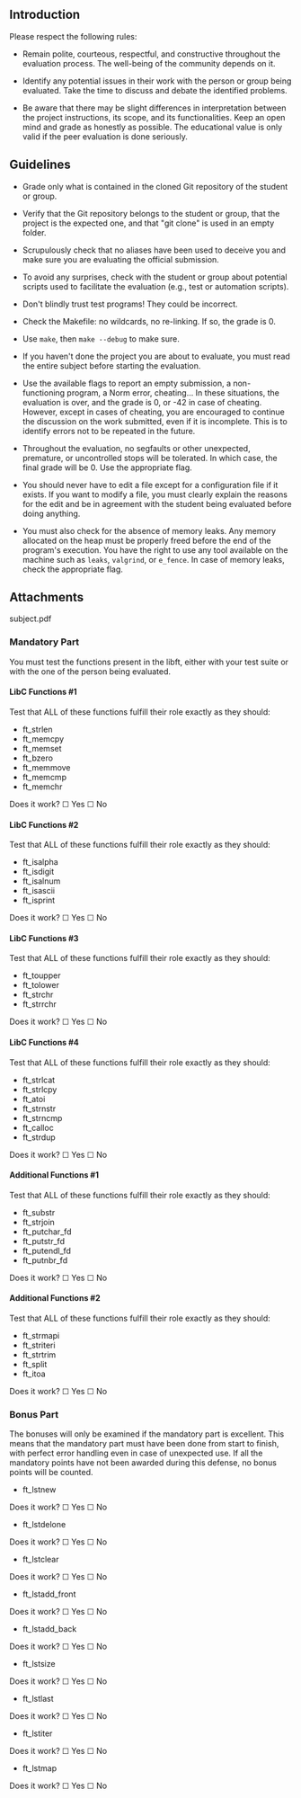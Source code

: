 ## Introduction

Please respect the following rules:

- Remain polite, courteous, respectful, and constructive throughout the evaluation process. The well-being of the community depends on it.

- Identify any potential issues in their work with the person or group being evaluated. Take the time to discuss and debate the identified problems.

- Be aware that there may be slight differences in interpretation between the project instructions, its scope, and its functionalities. Keep an open mind and grade as honestly as possible. The educational value is only valid if the peer evaluation is done seriously.

## Guidelines

- Grade only what is contained in the cloned Git repository of the student or group.

- Verify that the Git repository belongs to the student or group, that the project is the expected one, and that "git clone" is used in an empty folder.

- Scrupulously check that no aliases have been used to deceive you and make sure you are evaluating the official submission.

- To avoid any surprises, check with the student or group about potential scripts used to facilitate the evaluation (e.g., test or automation scripts).

- Don't blindly trust test programs! They could be incorrect.

- Check the Makefile: no wildcards, no re-linking. If so, the grade is 0.

- Use `make`, then `make --debug` to make sure.

- If you haven't done the project you are about to evaluate, you must read the entire subject before starting the evaluation.

- Use the available flags to report an empty submission, a non-functioning program, a Norm error, cheating... In these situations, the evaluation is over, and the grade is 0, or -42 in case of cheating. However, except in cases of cheating, you are encouraged to continue the discussion on the work submitted, even if it is incomplete. This is to identify errors not to be repeated in the future.

- Throughout the evaluation, no segfaults or other unexpected, premature, or uncontrolled stops will be tolerated. In which case, the final grade will be 0. Use the appropriate flag.

- You should never have to edit a file except for a configuration file if it exists. If you want to modify a file, you must clearly explain the reasons for the edit and be in agreement with the student being evaluated before doing anything.

- You must also check for the absence of memory leaks. Any memory allocated on the heap must be properly freed before the end of the program's execution.
You have the right to use any tool available on the machine such as `leaks`, `valgrind`, or `e_fence`. In case of memory leaks, check the appropriate flag.

## Attachments

subject.pdf

### Mandatory Part

You must test the functions present in the libft, either with your test suite or with the one of the person being evaluated.

#### LibC Functions #1
Test that ALL of these functions fulfill their role exactly as they should:

- ft_strlen
- ft_memcpy
- ft_memset
- ft_bzero
- ft_memmove
- ft_memcmp
- ft_memchr

Does it work?
☐ Yes
☐ No

#### LibC Functions #2
Test that ALL of these functions fulfill their role exactly as they should:

- ft_isalpha
- ft_isdigit
- ft_isalnum
- ft_isascii
- ft_isprint

Does it work?
☐ Yes
☐ No

#### LibC Functions #3
Test that ALL of these functions fulfill their role exactly as they should:

- ft_toupper
- ft_tolower
- ft_strchr
- ft_strrchr

Does it work?
☐ Yes
☐ No

#### LibC Functions #4
Test that ALL of these functions fulfill their role exactly as they should:

- ft_strlcat
- ft_strlcpy
- ft_atoi
- ft_strnstr
- ft_strncmp
- ft_calloc
- ft_strdup

Does it work?
☐ Yes
☐ No

#### Additional Functions #1
Test that ALL of these functions fulfill their role exactly as they should:

- ft_substr
- ft_strjoin
- ft_putchar_fd
- ft_putstr_fd
- ft_putendl_fd
- ft_putnbr_fd

Does it work?
☐ Yes
☐ No

#### Additional Functions #2
Test that ALL of these functions fulfill their role exactly as they should:

- ft_strmapi
- ft_striteri
- ft_strtrim
- ft_split
- ft_itoa

Does it work?
☐ Yes
☐ No

### Bonus Part

The bonuses will only be examined if the mandatory part is excellent. This means that the mandatory part must have been done from start to finish, with perfect error handling even in case of unexpected use. If all the mandatory points have not been awarded during this defense, no bonus points will be counted.

- ft_lstnew

Does it work?
☐ Yes
☐ No

- ft_lstdelone

Does it work?
☐ Yes
☐ No

- ft_lstclear

Does it work?
☐ Yes
☐ No

- ft_lstadd_front

Does it work?
☐ Yes
☐ No

- ft_lstadd_back

Does it work?
☐ Yes
☐ No

- ft_lstsize

Does it work?
☐ Yes
☐ No

- ft_lstlast

Does it work?
☐ Yes
☐ No

- ft_lstiter

Does it work?
☐ Yes
☐ No

- ft_lstmap

Does it work?
☐ Yes
☐ No
